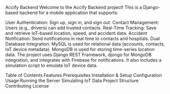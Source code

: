 Accify Backend
Welcome to the Accify Backend project! This is a Django-based backend for a mobile application that supports:

User Authentication: Sign up, sign in, and sign out.
Contact Management: Users (e.g., drivers) can add trusted contacts.
Real-Time Tracking: Save and retrieve IoT-based location, speed, and accident data.
Accident Notification: Send notifications in real time to contacts and hospitals.
Dual Database Integration:
MySQL is used for relational data (accounts, contacts, IoT device metadata).
MongoDB is used for storing time-series location data.
The project uses Django REST Framework, djongo for MongoDB integration, and integrates with Firebase for notifications. It also includes a simulation script to emulate IoT device data.

Table of Contents
Features
Prerequisites
Installation & Setup
Configuration
Usage
Running the Server
Simulating IoT Data
Project Structure
Contributing
License

